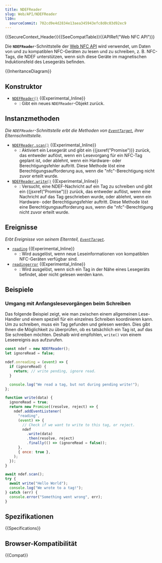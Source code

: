 ```yaml
---
title: NDEFReader
slug: Web/API/NDEFReader
l10n:
  sourceCommit: 702cd9e4d2834e13aea345943efc8d0c03d92ec9
---
```


{{SecureContext_Header}}{{SeeCompatTable}}{{APIRef("Web NFC API")}}

Die **`NDEFReader`**-Schnittstelle der [Web NFC API](/de/docs/Web/API/Web_NFC_API) wird verwendet, um Daten von und zu kompatiblen NFC-Geräten zu lesen und zu schreiben, z. B. NFC-Tags, die NDEF unterstützen, wenn sich diese Geräte im magnetischen Induktionsfeld des Lesegeräts befinden.

{{InheritanceDiagram}}

## Konstruktor

- [`NDEFReader()`](/de/docs/Web/API/NDEFReader/NDEFReader) {{Experimental_Inline}}
  - : Gibt ein neues `NDEFReader`-Objekt zurück.

## Instanzmethoden

_Die `NDEFReader`-Schnittstelle erbt die Methoden von [`EventTarget`](/de/docs/Web/API/EventTarget), ihrer Elternschnittstelle._

- [`NDEFReader.scan()`](/de/docs/Web/API/NDEFReader/scan) {{Experimental_Inline}}
  - : Aktiviert ein Lesegerät und gibt ein {{jsxref("Promise")}} zurück, das entweder auflöst, wenn ein Lesevorgang für ein NFC-Tag geplant ist, oder ablehnt, wenn ein Hardware- oder Berechtigungsfehler auftritt. Diese Methode löst eine Berechtigungsaufforderung aus, wenn die "nfc"-Berechtigung nicht zuvor erteilt wurde.
- [`NDEFReader.write()`](/de/docs/Web/API/NDEFReader/write) {{Experimental_Inline}}
  - : Versucht, eine NDEF-Nachricht auf ein Tag zu schreiben und gibt ein {{jsxref("Promise")}} zurück, das entweder auflöst, wenn eine Nachricht auf das Tag geschrieben wurde, oder ablehnt, wenn ein Hardware- oder Berechtigungsfehler auftritt. Diese Methode löst eine Berechtigungsaufforderung aus, wenn die "nfc"-Berechtigung nicht zuvor erteilt wurde.

## Ereignisse

_Erbt Ereignisse von seinem Elternteil, [`EventTarget`](/de/docs/Web/API/EventTarget)._

- [`reading`](/de/docs/Web/API/NDEFReader/reading_event) {{Experimental_Inline}}
  - : Wird ausgelöst, wenn neue Leseinformationen von kompatiblen NFC-Geräten verfügbar sind.
- [`readingerror`](/de/docs/Web/API/NDEFReader/readingerror_event) {{Experimental_Inline}}
  - : Wird ausgelöst, wenn sich ein Tag in der Nähe eines Lesegeräts befindet, aber nicht gelesen werden kann.

## Beispiele

### Umgang mit Anfangslesevorgängen beim Schreiben

Das folgende Beispiel zeigt, wie man zwischen einem allgemeinen Lese-Handler und einem speziell für ein einzelnes Schreiben koordinieren kann. Um zu schreiben, muss ein Tag gefunden und gelesen werden. Dies gibt Ihnen die Möglichkeit zu überprüfen, ob es tatsächlich ein Tag ist, auf das Sie schreiben möchten. Deshalb wird empfohlen, `write()` von einem Leseereignis aus aufzurufen.

```js
const ndef = new NDEFReader();
let ignoreRead = false;

ndef.onreading = (event) => {
  if (ignoreRead) {
    return; // write pending, ignore read.
  }

  console.log("We read a tag, but not during pending write!");
};

function write(data) {
  ignoreRead = true;
  return new Promise((resolve, reject) => {
    ndef.addEventListener(
      "reading",
      (event) => {
        // Check if we want to write to this tag, or reject.
        ndef
          .write(data)
          .then(resolve, reject)
          .finally(() => (ignoreRead = false));
      },
      { once: true },
    );
  });
}

await ndef.scan();
try {
  await write("Hello World");
  console.log("We wrote to a tag!");
} catch (err) {
  console.error("Something went wrong", err);
}
```

## Spezifikationen

{{Specifications}}

## Browser-Kompatibilität

{{Compat}}
